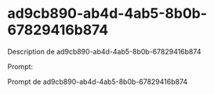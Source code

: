 # ad9cb890-ab4d-4ab5-8b0b-67829416b874

Description de ad9cb890-ab4d-4ab5-8b0b-67829416b874

Prompt:

Prompt de ad9cb890-ab4d-4ab5-8b0b-67829416b874
